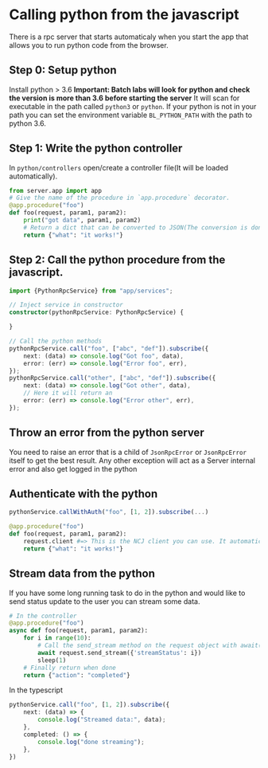 # Calling python from the javascript

There is a rpc server that starts automaticaly when you start the app that allows you to run python code from the browser.

## Step 0: Setup python
Install python > 3.6 **Important: Batch labs will look for python and check the version is more than 3.6 before starting the server**
It will scan for executable in the path called `python3` or `python`. If your python is not in your path you can set the environment variable `BL_PYTHON_PATH` with the path to python 3.6.

## Step 1: Write the python controller
In `python/controllers` open/create a controller file(It will be loaded automatically).

```python
from server.app import app
# Give the name of the procedure in `app.procedure` decorator.
@app.procedure("foo")
def foo(request, param1, param2):
    print("got data", param1, param2)
    # Return a dict that can be converted to JSON(The conversion is done automatically)
    return {"what": "it works!"}
```

## Step 2: Call the python procedure from the javascript.

```ts
import {PythonRpcService} from "app/services";

// Inject service in constructor
constructor(pythonRpcService: PythonRpcService) {

}

// Call the python methods
pythonRpcService.call("foo", ["abc", "def"]).subscribe({
    next: (data) => console.log("Got foo", data),
    error: (err) => console.log("Error foo", err),
});
pythonRpcService.call("other", ["abc", "def"]).subscribe({
    next: (data) => console.log("Got other", data),
    // Here it will return an
    error: (err) => console.log("Error other", err),
});
```


## Throw an error from the python server

You need to raise an error that is a child of `JsonRpcError` or `JsonRpcError` itself to get the best result.
Any other exception will act as a Server internal error and also get logged in the python

## Authenticate with the python
```ts
pythonService.callWithAuth("foo", [1, 2]).subscribe(...)
```

```py
@app.procedure("foo")
def foo(request, param1, param2):
    request.client #=> This is the NCJ client you can use. It automatically retrieved the AAD tokens
    return {"what": "it works!"}
```


## Stream data from the python

If you have some long running task to do in the python and would like to send status update to the user you can stream some data.

```py
# In the controller
@app.procedure("foo")
async def foo(request, param1, param2):
    for i in range(10):
        # Call the send_stream method on the request object with await(Also make this function async)
        await request.send_stream({'streamStatus': i})
        sleep(1)
    # Finally return when done
    return {"action": "completed"}
```

In the typescript
```ts
pythonService.call("foo", [1, 2]).subscribe({
    next: (data) => {
        console.log("Streamed data:", data);
    },
    completed: () => {
        console.log("done streaming");
    },
})
```
